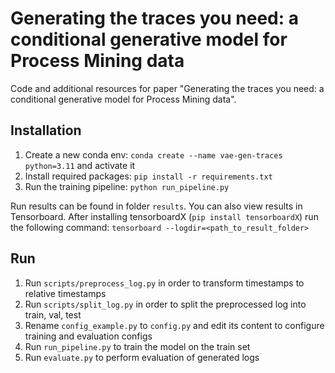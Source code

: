 # Generating the traces you need: a conditional generative model for Process Mining data

Code and additional resources for paper "Generating the traces you need: a conditional generative model for Process Mining data".

## Installation

1. Create a new conda env: `conda create --name vae-gen-traces python=3.11` and activate it
2. Install required packages: `pip install -r requirements.txt`
3. Run the training pipeline: `python run_pipeline.py`

Run results can be found in folder `results`. You can also view results in Tensorboard. After installing tensorboardX (`pip install tensorboardX`) run the following command:
`tensorboard --logdir=<path_to_result_folder>`

## Run

1. Run `scripts/preprocess_log.py` in order to transform timestamps to relative timestamps
2. Run `scripts/split_log.py` in order to split the preprocessed log into train, val, test
3. Rename `config_example.py` to `config.py` and edit its content to configure training and evaluation configs
4. Run `run_pipeline.py` to train the model on the train set
5. Run `evaluate.py` to perform evaluation of generated logs

